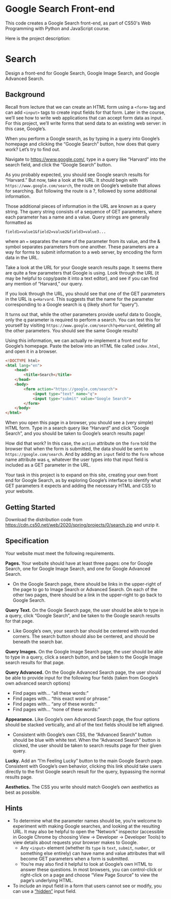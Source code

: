 # Google Search Front-end

This code creates a Google Search front-end, as part of CS50's Web Programming with Python and JavaScript course.

Here is the project description:

# Search
Design a front-end for Google Search, Google Image Search, and Google Advanced Search.

## Background
Recall from lecture that we can create an HTML form using a `<form>` tag and can add `<input>` tags to create input fields for that form. Later in the course, we’ll see how to write web applications that can accept form data as input. For this project, we’ll write forms that send data to an existing web server: in this case, Google’s.

When you perform a Google search, as by typing in a query into Google’s homepage and clicking the “Google Search” button, how does that query work? Let’s try to find out.

Navigate to https://www.google.com/, type in a query like “Harvard” into the search field, and click the “Google Search” button.

As you probably expected, you should see Google search results for “Harvard.” But now, take a look at the URL. It should begin with `https://www.google.com/search`, the route on Google’s website that allows for searching. But following the route is a ?, followed by some additional information.

Those additional pieces of information in the URL are known as a query string. The query string consists of a sequence of GET parameters, where each parameter has a name and a value. Query strings are generally formatted as

```
field1=value1&field2=value2&field3=value3...
```

where an `=` separates the name of the parameter from its value, and the & symbol separates parameters from one another. These parameters are a way for forms to submit information to a web server, by encoding the form data in the URL.

Take a look at the URL for your Google search results page. It seems there are quite a few parameters that Google is using. Look through the URL (it may be helpful to copy/paste it into a text editor), and see if you can find any mention of “Harvard,” our query.

If you look through the URL, you should see that one of the GET parameters in the URL is `q=Harvard`. This suggests that the name for the parameter corresponding to a Google search is q (likely short for “query”).

It turns out that, while the other parameters provide useful data to Google, only the q parameter is required to perform a search. You can test this for yourself by visiting `https://www.google.com/search?q=Harvard`, deleting all the other parameters. You should see the same Google results!

Using this information, we can actually re-implement a front end for Google’s homepage. Paste the below into an HTML file called `index.html`, and open it in a browser.

```html
<!DOCTYPE html>
<html lang="en">
    <head>
        <title>Search</title>
    </head>
    <body>
        <form action="https://google.com/search">
            <input type="text" name="q">
            <input type="submit" value="Google Search">
        </form>
    </body>
</html>
```

When you open this page in a browser, you should see a (very simple) HTML form. Type in a search query like “Harvard” and click “Google Search”, and you should be taken to Google’s search results page!

How did that work? In this case, the `action` attribute on the `form` told the browser that when the form is submitted, the data should be sent to `https://google.com/search`. And by adding an `input` field to the `form` whose name attribute was `q`, whatever the user types into that input field is included as a GET parameter in the URL.

Your task in this project is to expand on this site, creating your own front end for Google Search, as by exploring Google’s interface to identify what GET parameters it expects and adding the necessary HTML and CSS to your website.

## Getting Started
Download the distribution code from https://cdn.cs50.net/web/2020/spring/projects/0/search.zip and unzip it.


## Specification
Your website must meet the following requirements.

**Pages.** Your website should have at least three pages: one for Google Search, one for Google Image Search, and one for Google Advanced Search.

- On the Google Search page, there should be links in the upper-right of the page to go to Image Search or Advanced Search. On each of the other two pages, there should be a link in the upper-right to go back to Google Search.

**Query Text.** On the Google Search page, the user should be able to type in a query, click “Google Search”, and be taken to the Google search results for that page.

- Like Google’s own, your search bar should be centered with rounded corners. The search button should also be centered, and should be beneath the search bar.

**Query Images.** On the Google Image Search page, the user should be able to type in a query, click a search button, and be taken to the Google Image search results for that page.

**Query Advanced.** On the Google Advanced Search page, the user should be able to provide input for the following four fields (taken from Google’s own advanced search options)

- Find pages with… “all these words:”
- Find pages with… “this exact word or phrase:”
- Find pages with… “any of these words:”
- Find pages with… “none of these words:”

**Appearance.** Like Google’s own Advanced Search page, the four options should be stacked vertically, and all of the text fields should be left aligned.

- Consistent with Google’s own CSS, the “Advanced Search” button should be blue with white text. When the “Advanced Search” button is clicked, the user should be taken to search results page for their given query.

**Lucky.** Add an “I’m Feeling Lucky” button to the main Google Search page. Consistent with Google’s own behavior, clicking this link should take users directly to the first Google search result for the query, bypassing the normal results page.

**Aesthetics.** The CSS you write should match Google’s own aesthetics as best as possible.

## Hints
- To determine what the parameter names should be, you’re welcome to experiment with making Google searches, and looking at the resulting URL. It may also be helpful to open the “Network” inspector (accessible in Google Chrome by choosing View -> Developer -> Developer Tools) to view details about requests your browser makes to Google.
  - Any `<input>` element (whether its `type` is `text`, `submit`, `number`, or something else entirely) can have name and value attributes that will become GET parameters when a form is submitted.
  - You’re may also find it helpful to look at Google’s own HTML to answer these questions. In most browsers, you can control-click or right-click on a page and choose “View Page Source” to view the page’s underlying HTML.
- To include an input field in a form that users cannot see or modify, you can use a [“hidden”](https://www.w3schools.com/tags/att_input_type_hidden.asp) input field.
